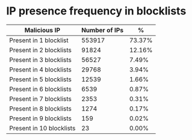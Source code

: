 # IP presence frequency in blocklists
| Malicious IP | Number of IPs | % |
|----|----|----|
| Present in 1 blocklist | 553917 | 73.37% |
| Present in 2 blocklists | 91824 | 12.16% |
| Present in 3 blocklists | 56527 | 7.49% |
| Present in 4 blocklists | 29768 | 3.94% |
| Present in 5 blocklists | 12539 | 1.66% |
| Present in 6 blocklists | 6539 | 0.87% |
| Present in 7 blocklists | 2353 | 0.31% |
| Present in 8 blocklists | 1274 | 0.17% |
| Present in 9 blocklists | 159 | 0.02% |
| Present in 10 blocklists | 23 | 0.00% |
